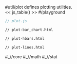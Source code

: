 #util/plot defines plotting utilities.  
<< js_table() >>
#/playground

```js_removed:plot.js
// plot.js
```

```html_bars_removed:plot-bars.html
// plot-bar_chart.html
```

```html_hbars_removed:plot-hbars.html
// plot-hbars.html
```

```html_lines_removed:plot-lines.html
// plot-lines.html
```

<p> #_//core #_//math #_//stat